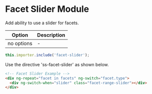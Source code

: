 # Facet Slider Module

Add ability to use a slider for facets.

|Option|Description|
|------|-----------|
|no options| - |

```js
this.importer.include('facet-slider');
```

Use the directive 'ss-facet-slider' as shown below.

```html
<!-- Facet Slider Example -->
<div ng-repeat="facet in facets" ng-switch="facet.type">
  <div ng-switch-when="slider" class="facet-range-slider"></div>
</div>
```
